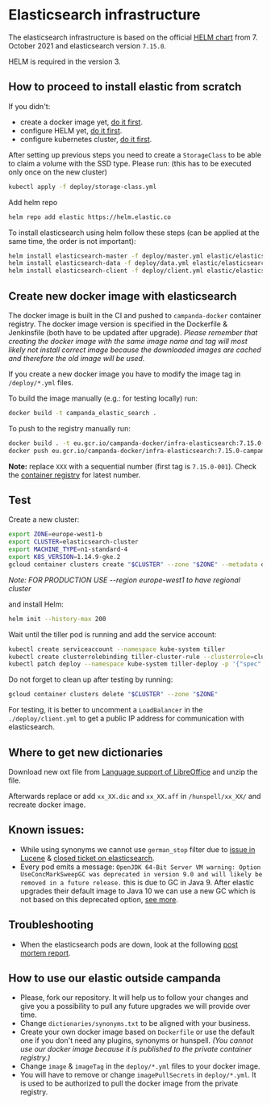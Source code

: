 # Elasticsearch infrastructure

The elasticsearch infrastructure is based on the official [HELM chart](https://github.com/elastic/helm-charts) from 7. October 2021 and elasticsearch version `7.15.0`.

HELM is required in the version 3.

## How to proceed to install elastic from scratch

If you didn't:
- create a docker image yet, [do it first](#create-new-docker-image-with-elasticsearch).
- configure HELM yet, [do it first](#test).
- configure kubernetes cluster, [do it first](#test).

After setting up previous steps you need to create a `StorageClass` to be able to claim a volume with the SSD type. Please run: (this has to be executed only once on the new cluster)
```bash
kubectl apply -f deploy/storage-class.yml
```

Add helm repo
```bash
helm repo add elastic https://helm.elastic.co
```

To install elasticsearch using helm follow these steps (can be applied at the same time, the order is not important):
```bash
helm install elasticsearch-master -f deploy/master.yml elastic/elasticsearch --version 7.15.0
helm install elasticsearch-data -f deploy/data.yml elastic/elasticsearch --version 7.15.0
helm install elasticsearch-client -f deploy/client.yml elastic/elasticsearch --version 7.15.0
```

## Create new docker image with elasticsearch

The docker image is built in the CI and pushed to `campanda-docker` container registry. The docker image version is specified in the Dockerfile & Jenkinsfile (both have to be updated after upgrade).
_Please remember that creating the docker image with the same image name and tag will most likely not install correct image because the downloaded images are cached and therefore the old image will be used._

If you create a new docker image you have to modify the image tag in `/deploy/*.yml` files.

To build the image manually (e.g.: for testing locally) run:
```bash
docker build -t campanda_elastic_search .
```
To push to the registry manually run:
```bash
docker build . -t eu.gcr.io/campanda-docker/infra-elasticsearch:7.15.0-campanda-XXX
docker push eu.gcr.io/campanda-docker/infra-elasticsearch:7.15.0-campanda-XXX
```
**Note:** replace `XXX` with a sequential number (first tag is `7.15.0-001`). 
Check the [container registry](https://console.cloud.google.com/gcr/images/campanda-docker/eu/infra-elasticsearch?project=campanda-docker) for latest number.

## Test
Create a new cluster:
```bash
export ZONE=europe-west1-b
export CLUSTER=elasticsearch-cluster
export MACHINE_TYPE=n1-standard-4
export K8S_VERSION=1.14.9-gke.2
gcloud container clusters create "$CLUSTER" --zone "$ZONE" --metadata disable-legacy-endpoints=true --enable-ip-alias --max-pods-per-node 20 --cluster-version "$K8S_VERSION" --disk-type pd-ssd --enable-autoupgrade --enable-stackdriver-kubernetes --image-type COS --machine-type "$MACHINE_TYPE" --node-version "$K8S_VERSION" --preemptible
```

_Note: FOR PRODUCTION USE --region europe-west1 to have regional cluster_

and install Helm:

```bash
helm init --history-max 200
```

Wait until the tiller pod is running and add the service account:
```bash
kubectl create serviceaccount --namespace kube-system tiller
kubectl create clusterrolebinding tiller-cluster-rule --clusterrole=cluster-admin --serviceaccount=kube-system:tiller
kubectl patch deploy --namespace kube-system tiller-deploy -p '{"spec":{"template":{"spec":{"serviceAccount":"tiller"}}}}'
```

Do not forget to clean up after testing by running:
```bash
gcloud container clusters delete "$CLUSTER" --zone "$ZONE"
```

For testing, it is better to uncomment a `LoadBalancer` in the `./deploy/client.yml` to get a public IP address for communication with elasticsearch.

## Where to get new dictionaries
Download new oxt file from [Language support of LibreOffice](https://wiki.documentfoundation.org/Language_support_of_LibreOffice) and unzip the file.

Afterwards replace or add `xx_XX.dic` and `xx_XX.aff` in `/hunspell/xx_XX/` and recreate docker image.

## Known issues:
- While using synonyms we cannot use `german_stop` filter due to [issue in Lucene](https://issues.apache.org/jira/browse/LUCENE-8137) & [closed ticket on elasticsearch](https://github.com/elastic/elasticsearch/issues/28838).
- Every pod emits a message: `OpenJDK 64-Bit Server VM warning: Option UseConcMarkSweepGC was deprecated in version 9.0 and will likely be removed in a future release.` this is due to GC in Java 9. After elastic upgrades their default image to Java 10 we can use a new GC which is not based on this deprecated option, [see more](https://github.com/elastic/elasticsearch/issues/36828#issuecomment-448564460).

## Troubleshooting

- When the elasticsearch pods are down, look at the following [post mortem report](https://erento.atlassian.net/wiki/spaces/dev/pages/963674119/2020-03-03+-+frontend+not+serving+any+content+due+to+elasticsearch+issue).

## How to use our elastic outside campanda

- Please, fork our repository. It will help us to follow your changes and give you a possibility to pull any future upgrades we will provide over time.
- Change `dictionaries/synonyms.txt` to be aligned with your business.
- Create your own docker image based on `Dockerfile` or use the default one if you don't need any plugins, synonyms or hunspell. _(You cannot use our docker image because it is published to the private container registry.)_
- Change `image` & `imageTag` in the `deploy/*.yml` files to your docker image.
- You will have to remove or change `imagePullSecrets` in `deploy/*.yml`. It is used to be authorized to pull the docker image from the private registry.
